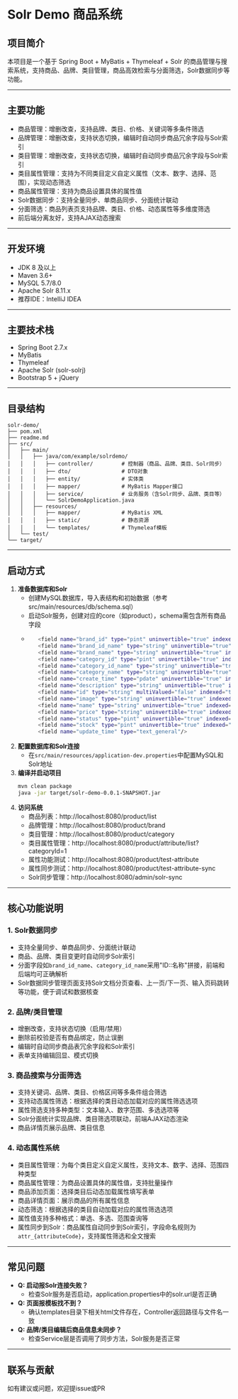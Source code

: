 # Solr Demo 商品系统

## 项目简介
本项目是一个基于 Spring Boot + MyBatis + Thymeleaf + Solr 的商品管理与搜索系统，支持商品、品牌、类目管理，商品高效检索与分面筛选，Solr数据同步等功能。

---

## 主要功能
- 商品管理：增删改查，支持品牌、类目、价格、关键词等多条件筛选
- 品牌管理：增删改查，支持状态切换，编辑时自动同步商品冗余字段与Solr索引
- 类目管理：增删改查，支持状态切换，编辑时自动同步商品冗余字段与Solr索引
- 类目属性管理：支持为不同类目定义自定义属性（文本、数字、选择、范围），实现动态筛选
- 商品属性管理：支持为商品设置具体的属性值
- Solr数据同步：支持全量同步、单商品同步、分面统计联动
- 分面筛选：商品列表页支持品牌、类目、价格、动态属性等多维度筛选
- 前后端分离友好，支持AJAX动态搜索

---

## 开发环境
- JDK 8 及以上
- Maven 3.6+
- MySQL 5.7/8.0
- Apache Solr 8.11.x
- 推荐IDE：IntelliJ IDEA

---

## 主要技术栈
- Spring Boot 2.7.x
- MyBatis
- Thymeleaf
- Apache Solr (solr-solrj)
- Bootstrap 5 + jQuery

---

## 目录结构
```
solr-demo/
├── pom.xml
├── readme.md
├── src/
│   ├── main/
│   │   ├── java/com/example/solrdemo/
│   │   │   ├── controller/         # 控制器（商品、品牌、类目、Solr同步）
│   │   │   ├── dto/                # DTO对象
│   │   │   ├── entity/             # 实体类
│   │   │   ├── mapper/             # MyBatis Mapper接口
│   │   │   ├── service/            # 业务服务（含Solr同步、品牌、类目等）
│   │   │   └── SolrDemoApplication.java
│   │   ├── resources/
│   │   │   ├── mapper/             # MyBatis XML
│   │   │   ├── static/             # 静态资源
│   │   │   └── templates/          # Thymeleaf模板
│   └── test/
└── target/
```

---

## 启动方式
1. **准备数据库和Solr**
   - 创建MySQL数据库，导入表结构和初始数据（参考src/main/resources/db/schema.sql）
   - 启动Solr服务，创建对应的core（如product），schema需包含所有商品字段
   - ```bash
        <field name="brand_id" type="pint" uninvertible="true" indexed="true" stored="true"/>
        <field name="brand_id_name" type="string" uninvertible="true" multiValued="true" indexed="true" stored="true"/>
        <field name="brand_name" type="string" uninvertible="true" indexed="true" stored="true"/>
        <field name="category_id" type="pint" uninvertible="true" indexed="true" stored="true"/>
        <field name="category_id_name" type="string" uninvertible="true" multiValued="true" indexed="true" stored="true"/>
        <field name="category_name" type="string" uninvertible="true" indexed="true" stored="true"/>
        <field name="create_time" type="pdate" uninvertible="true" indexed="true" stored="true"/>
        <field name="description" type="string" uninvertible="true" indexed="true" stored="true"/>
        <field name="id" type="string" multiValued="false" indexed="true" required="true" stored="true"/>
        <field name="image" type="string" uninvertible="true" indexed="true" stored="true"/>
        <field name="name" type="string" uninvertible="true" indexed="true" stored="true"/>
        <field name="price" type="string" uninvertible="true" indexed="true" stored="true"/>
        <field name="status" type="pint" uninvertible="true" indexed="true" stored="true"/>
        <field name="stock" type="pint" uninvertible="true" indexed="true" stored="true"/>
        <field name="update_time" type="text_general"/>
     ```
2. **配置数据库和Solr连接**
   - 在`src/main/resources/application-dev.properties`中配置MySQL和Solr地址
3. **编译并启动项目**
   ```bash
   mvn clean package
   java -jar target/solr-demo-0.0.1-SNAPSHOT.jar
   ```
4. **访问系统**
   - 商品列表：http://localhost:8080/product/list
   - 品牌管理：http://localhost:8080/product/brand
   - 类目管理：http://localhost:8080/product/category
   - 类目属性管理：http://localhost:8080/product/attribute/list?categoryId=1
   - 属性功能测试：http://localhost:8080/product/test-attribute
   - 属性同步测试：http://localhost:8080/product/test-attribute-sync
   - Solr同步管理：http://localhost:8080/admin/solr-sync

---

## 核心功能说明
### 1. Solr数据同步
- 支持全量同步、单商品同步、分面统计联动
- 商品、品牌、类目变更时自动同步Solr索引
- 分面字段如`brand_id_name`、`category_id_name`采用"ID::名称"拼接，前端和后端均可正确解析
- Solr数据同步管理页面支持Solr文档分页查看、上一页/下一页、输入页码跳转等功能，便于调试和数据核查

### 2. 品牌/类目管理
- 增删改查，支持状态切换（启用/禁用）
- 删除前校验是否有商品绑定，防止误删
- 编辑时自动同步商品表冗余字段和Solr索引
- 表单支持编辑回显、模式切换

### 3. 商品搜索与分面筛选
- 支持关键词、品牌、类目、价格区间等多条件组合筛选
- 支持动态属性筛选：根据选择的类目动态加载对应的属性筛选选项
- 属性筛选支持多种类型：文本输入、数字范围、多选选项等
- Solr分面统计实现品牌、类目筛选项联动，前端AJAX动态渲染
- 商品详情页展示品牌、类目信息

### 4. 动态属性系统
- 类目属性管理：为每个类目定义自定义属性，支持文本、数字、选择、范围四种类型
- 商品属性管理：为商品设置具体的属性值，支持批量操作
- 商品添加页面：选择类目后动态加载属性填写表单
- 商品详情页面：展示商品的所有属性信息
- 动态筛选：根据选择的类目自动加载对应的属性筛选选项
- 属性值支持多种格式：单选、多选、范围查询等
- 属性同步到Solr：商品属性自动同步到Solr索引，字段命名规则为`attr_{attributeCode}`，支持属性筛选和全文搜索

---

## 常见问题
- **Q: 启动报Solr连接失败？**
  - 检查Solr服务是否启动，application.properties中的solr.url是否正确
- **Q: 页面报模板找不到？**
  - 确认templates目录下相关html文件存在，Controller返回路径与文件名一致
- **Q: 品牌/类目编辑后商品信息未同步？**
  - 检查Service层是否调用了同步方法，Solr服务是否正常

---

## 联系与贡献
如有建议或问题，欢迎提issue或PR